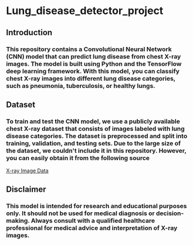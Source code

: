 # Lung_disease_detector_project

## Introduction
### This repository contains a Convolutional Neural Network (CNN) model that can predict lung disease from chest X-ray images. The model is built using Python and the TensorFlow deep learning framework. With this model, you can classify chest X-ray images into different lung disease categories, such as pneumonia, tuberculosis, or healthy lungs.

## Dataset
### To train and test the CNN model, we use a publicly available chest X-ray dataset that consists of images labeled with lung disease categories. The dataset is preprocessed and split into training, validation, and testing sets. Due to the large size of the dataset, we couldn't include it in this repository. However, you can easily obtain it from the following source
<a href="https://www.kaggle.com/datasets/pranavraikokte/covid19-image-dataset">X-ray Image Data</a>

## Disclaimer
### This model is intended for research and educational purposes only. It should not be used for medical diagnosis or decision-making. Always consult with a qualified healthcare professional for medical advice and interpretation of X-ray images.
